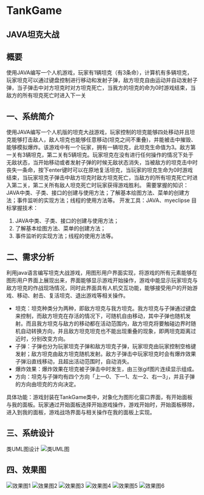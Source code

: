 # TankGame
## JAVA坦克大战
## 概要
使用JAVA编写一个人机游戏，玩家有1辆坦克（有3条命），计算机有多辆坦克，玩家坦克可以通过键盘控制进行移动和发射子弹，敌方坦克自由运动并自动发射子弹，当子弹击中对方坦克时对方坦克死亡，当我方的坦克的命为0时游戏结束，当敌方的所有坦克死亡时进入下一关

## 一、系统简介
使用JAVA编写一个人机版的坦克大战游戏，玩家控制的坦克能够四处移动并且坦克能够打击敌人，敌人坦克也能够任意移动(坦克之间不重叠)，并能被击中摧毁、能够模拟爆炸。该游戏中有一个玩家，拥有一辆坦克，此坦克生命值为3。敌方第一关有3辆坦克，第二关有5辆坦克。玩家坦克在没有进行任何操作的情况下处于无敌状态，当开始移动或者发射子弹的时候无敌状态消失，当被敌方的坦克击中时丧失一条命，按下enter键时可以在原地复活坦克，当玩家的坦克生命为0时游戏结束，当玩家坦克子弹击中敌方坦克时敌方坦克死亡，当敌方的所有坦克死亡时进入第二关，第二关所有敌人坦克死亡时玩家获得游戏胜利。
需要掌握的知识：JAVA中类、子类、接口的创建与使用方法；了解基本绘图方法、菜单的创建方法；事件监听的实现方法；线程的使用方法等。
开发工具：JAVA、myeclipse
目标掌握技术：  
1. JAVA中类、子类、接口的创建与使用方法；  
2. 了解基本绘图方法、菜单的创建方法；
3. 事件监听的实现方法；线程的使用方法等。

## 二、需求分析
利用java语言编写坦克大战游戏，用图形用户界面实现，将游戏的所有元素能够在图形用户界面上展现出来，界面能够显示游戏开始操作，游戏中能显示玩家坦克与敌方坦克的作战现场情况，同时此界面具有人机交互功能，能够接受用户的开始游戏、移动、射击、复活坦克、退出游戏等相关操作。
* 坦克：坦克种类分为两种，即敌方坦克与我方坦克。我方坦克与子弹通过键盘来控制，而敌方坦克在存活的情况下，可随机自由移动，其中子弹也随机发射。而且我方坦克与敌方的移动都在活动范围内，敌方坦克将要触碰边界时随机自动转换方向，并且敌方坦克坦克也不能出现重叠的现象，即两坦克距离过近时，分别改变方向。
* 子弹：子弹也分为玩家坦克子弹和敌方坦克子弹，玩家坦克由玩家控制空格键发射；敌方坦克由敌方坦克随机发射。敌方子弹击中玩家坦克时会有爆炸效果子弹沿直线移动，且超出活动范围时，自动消失。
* 爆炸效果：爆炸效果在坦克被子弹击中时发生，由三张gif图片连续显示组成。
* 方向：坦克与子弹均有四个方向「上—0、下—1、左—2、右—3」，并且子弹的方向由坦克的方向决定。

具体功能：游戏封装在TankGame类中，对象化为图形化窗口界面，有开始面板与我的面板。玩家通过开始面板选择开始游戏操作，游戏开始时，开始面板移除，进入到我的面板，游戏战场界面与相关操作在我的面板上实现。

## 三、系统设计
类UML图设计
![类UML图](https://github.com/Ylisen/TankGame/tree/master/images/类UML图.png)

## 四、效果图  
![效果图1](https://github.com/Ylisen/TankGame/tree/master/images/效果图1.png)
![效果图2](https://github.com/Ylisen/TankGame/tree/master/images/效果图2.png)
![效果图3](https://github.com/Ylisen/TankGame/tree/master/images/效果图3.png)
![效果图4](https://github.com/Ylisen/TankGame/tree/master/images/效果图4.png)
![效果图5](https://github.com/Ylisen/TankGame/tree/master/images/效果图5.png)
![效果图6](https://github.com/Ylisen/TankGame/tree/master/images/效果图6.png)
